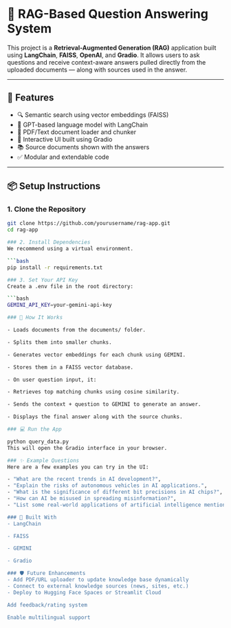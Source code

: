 # 🧠 RAG-Based Question Answering System

This project is a **Retrieval-Augmented Generation (RAG)** application built using **LangChain**, **FAISS**, **OpenAI**, and **Gradio**. It allows users to ask questions and receive context-aware answers pulled directly from the uploaded documents — along with sources used in the answer.

---

## 🚀 Features

- 🔍 Semantic search using vector embeddings (FAISS)
- 🧠 GPT-based language model with LangChain
- 📄 PDF/Text document loader and chunker
- 💬 Interactive UI built using Gradio
- 📚 Source documents shown with the answers
- ✅ Modular and extendable code

---

## 📦 Setup Instructions

### 1. Clone the Repository

```bash
git clone https://github.com/yourusername/rag-app.git
cd rag-app

### 2. Install Dependencies
We recommend using a virtual environment.

```bash
pip install -r requirements.txt

### 3. Set Your API Key
Create a .env file in the root directory:

```bash
GEMINI_API_KEY=your-gemini-api-key

### 🧠 How It Works

- Loads documents from the documents/ folder.

- Splits them into smaller chunks.

- Generates vector embeddings for each chunk using GEMINI.

- Stores them in a FAISS vector database.

- On user question input, it:

- Retrieves top matching chunks using cosine similarity.

- Sends the context + question to GEMINI to generate an answer.

- Displays the final answer along with the source chunks.

### 💻 Run the App

python query_data.py
This will open the Gradio interface in your browser.

### ✨ Example Questions
Here are a few examples you can try in the UI:

- "What are the recent trends in AI development?",
- "Explain the risks of autonomous vehicles in AI applications.",
- "What is the significance of different bit precisions in AI chips?",
- "How can AI be misused in spreading misinformation?",
- "List some real-world applications of artificial intelligence mentioned in the text.

### 🧱 Built With
- LangChain

- FAISS

- GEMINI

- Gradio

### 🛡️ Future Enhancements
- Add PDF/URL uploader to update knowledge base dynamically
- Connect to external knowledge sources (news, sites, etc.)
- Deploy to Hugging Face Spaces or Streamlit Cloud

Add feedback/rating system

Enable multilingual support
